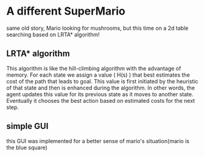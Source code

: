# A different SuperMario
same old story, Mario looking for mushrooms, but this time on a 2d table searching based on LRTA* algorithm!

## LRTA* algorithm
This algorithm is like the hill-climbing algorithm with the advantage of memory.
For each state we assign a value ( H(s) ) that best estimates the cost of the path that leads to goal.
This value is first initiated by the heuristic of that state and then is enhanced during the algorithm.
In other words, the agent updates this value for its previous state as it moves to another state.
Eventually it chooses the best action based on estimated costs for the next step.

## simple GUI
this GUI was implemented for a better sense of mario's situation(mario is the blue square)
